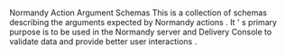 #
Normandy
Action
Argument
Schemas
This
is
a
collection
of
schemas
describing
the
arguments
expected
by
Normandy
actions
.
It
'
s
primary
purpose
is
to
be
used
in
the
Normandy
server
and
Delivery
Console
to
validate
data
and
provide
better
user
interactions
.
